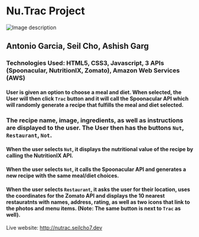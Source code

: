 # Nu.Trac Project

![Image description](https://i.imgur.com/2YHcvd5.png)

## Antonio Garcia, Seil Cho, Ashish Garg

### Technologies Used: HTML5, CSS3, Javascript, 3 APIs (Spoonacular, NutritionIX, Zomato), Amazon Web Services (AWS)

#### User is given an option to choose a meal and diet. When selected, the User will then click `Trac` button and it will call the Spoonacular API which will randomly generate a recipe that fulfills the meal and diet selected. 

### The recipe name, image, ingredients, as well as instructions are displayed to the user. The User then has the buttons `Nut`, `Restaurant`, `Not`. 
#### When the user selects `Nut`, it displays the nutritional value of the recipe by calling the NutritionIX API. 
#### When the user selects `Not`, it calls the Spoonacular API and generates a new recipe with the same meal/diet choices. 
#### When the user selects `Restaurant`, it asks the user for their location, uses the coordinates for the Zomato API and displays the 10 nearest restauratnts with names, address, rating, as well as two icons that link to the photos and menu items. (Note: The same button is next to `Trac` as well).

Live website: http://nutrac.seilcho7.dev
